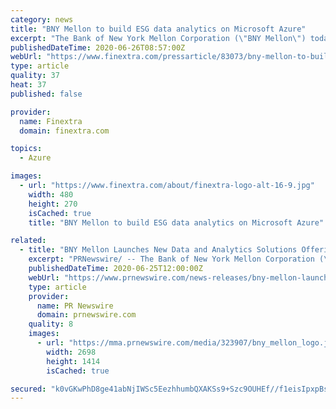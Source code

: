 ```yaml
---
category: news
title: "BNY Mellon to build ESG data analytics on Microsoft Azure"
excerpt: "The Bank of New York Mellon Corporation (\"BNY Mellon\") today announced the launch of three new Data and Analytics Solutions offerings designed to help investment managers better manage their data, improve the success of U."
publishedDateTime: 2020-06-26T08:57:00Z
webUrl: "https://www.finextra.com/pressarticle/83073/bny-mellon-to-build-esg-data-analytics-on-microsoft-azure"
type: article
quality: 37
heat: 37
published: false

provider:
  name: Finextra
  domain: finextra.com

topics:
  - Azure

images:
  - url: "https://www.finextra.com/about/finextra-logo-alt-16-9.jpg"
    width: 480
    height: 270
    isCached: true
    title: "BNY Mellon to build ESG data analytics on Microsoft Azure"

related:
  - title: "BNY Mellon Launches New Data and Analytics Solutions Offerings, Collaborates with Microsoft to Build Solutions on Microsoft Azure"
    excerpt: "PRNewswire/ -- The Bank of New York Mellon Corporation (\"BNY Mellon\") today announced the launch of three new Data and Analytics Solutions offerings"
    publishedDateTime: 2020-06-25T12:00:00Z
    webUrl: "https://www.prnewswire.com/news-releases/bny-mellon-launches-new-data-and-analytics-solutions-offerings-collaborates-with-microsoft-to-build-solutions-on-microsoft-azure-301083452.html"
    type: article
    provider:
      name: PR Newswire
      domain: prnewswire.com
    quality: 8
    images:
      - url: "https://mma.prnewswire.com/media/323907/bny_mellon_logo.jpg?p=facebook"
        width: 2698
        height: 1414
        isCached: true

secured: "k0vGKwPhD8ge41abNjIWSc5EezhhumbQXAKSs9+Szc9OUHEf//f1eisIpxpBsU14fhc1FF9z7h8T0MPgzMFVi+40guAk7L/EEviy38NxctMlHweKOf9C+NecRCBZE84pZsNECwo01/oK95eUVX9eEiSLYjDMvNY2oq1uRxIo1vl/Nx14eE3/CdW08k1Ean5Qh0B6/6P1ZkzqI3t/PE6TR3R2PC65uCQp/C/8De8xM3v7z1Y7uJwxB/oFChSa/t9Zi12OJay8rPxqGLyu8Nc3wHTvjmNLzKTSXT6IeYVYxJ8TvkYJStxM9m3/WJoBBbftTvL72TAutrcuHePmrwVGoA==;/gQU/uHaQAEsfjPCgJJ5bw=="
---
```


